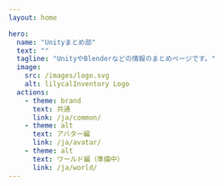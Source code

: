 ```yaml
---
layout: home

hero:
  name: "Unityまとめ部"
  text: ""
  tagline: "UnityやBlenderなどの情報のまとめページです。"
  image:
    src: /images/logo.svg
    alt: lilycalInventory Logo
  actions:
    - theme: brand
      text: 共通
      link: /ja/common/
    - theme: alt
      text: アバター編
      link: /ja/avatar/
    - theme: alt
      text: ワールド編（準備中）
      link: /ja/world/
---
```

